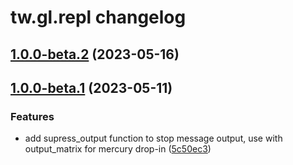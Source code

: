 # tw.gl.repl changelog

## [1.0.0-beta.2](https://github.com/twhiston/th.gl.texteditor/compare/1.0.0-beta.1...1.0.0-beta.2) (2023-05-16)

## [1.0.0-beta.1](https://github.com/twhiston/th.gl.texteditor/compare/1.0.0-beta.0...1.0.0-beta.1) (2023-05-11)


### Features

* add supress_output function to stop message output, use with output_matrix for mercury drop-in ([5c50ec3](https://github.com/twhiston/th.gl.texteditor/commit/5c50ec364c58185c036ba26a2992cac758163003))